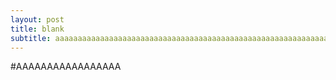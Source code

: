 ```yaml
---
layout: post
title: blank
subtitle: aaaaaaaaaaaaaaaaaaaaaaaaaaaaaaaaaaaaaaaaaaaaaaaaaaaaaaaaaaaaaaaaaaaaaaaaaaaaaaaaaaaaaaaaaaaa
---
```


#AAAAAAAAAAAAAAAAA